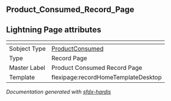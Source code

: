 ## Product_Consumed_Record_Page

## Lightning Page attributes

|<!-- -->|<!-- -->|
|:---|:---|
|Sobject Type|[ProductConsumed](../objects/ProductConsumed.md)|
|Type| Record Page|
|Master Label|Product Consumed Record Page|
|Template|flexipage:recordHomeTemplateDesktop|




<!-- Page description -->


_Documentation generated with [sfdx-hardis](https://sfdx-hardis.cloudity.com)_
